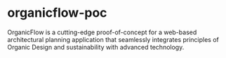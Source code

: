 # organicflow-poc
OrganicFlow is a cutting-edge proof-of-concept for a web-based architectural planning application that seamlessly integrates principles of Organic Design and sustainability with advanced technology. 
